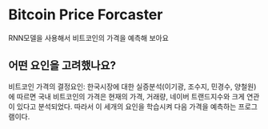 # Bitcoin Price Forcaster
RNN모델을 사용해서 비트코인의 가격을 예측해 보아요

## 어떤 요인을 고려했나요?
비트코인 가격의 결정요인: 한국시장에 대한 실증분석(이기광, 조수지, 민경수, 양철원)에 따르면 국내 비트코인의 가격은
현재의 가격, 거래량, 네이버 트랜드지수와 크게 연관이 있다고 분석되었다. 따라서 이 세개의 요인을 학습시켜 다음 가격을 예측하는 프로그램이다.
